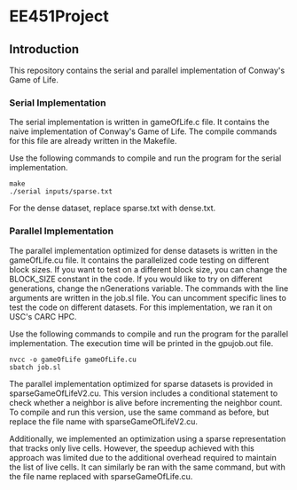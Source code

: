 # EE451Project

## Introduction

This repository contains the serial and parallel implementation of Conway's Game of Life.

### Serial Implementation

The serial implementation is written in gameOfLife.c file. It contains the naive implementation of Conway's Game of Life. The compile commands for this file are already written in the Makefile. 

Use the following commands to compile and run the program for the serial implementation.

```
make
./serial inputs/sparse.txt
```

For the dense dataset, replace sparse.txt with dense.txt.

### Parallel Implementation

The parallel implementation optimized for dense datasets is written in the gameOfLife.cu file. It contains the parallelized code testing on different block sizes. If you want to test on a different block size, you can change the BLOCK_SIZE constant in the code. If you would like to try on different generations, change the nGenerations variable. The commands with the line arguments are written in the job.sl file. You can uncomment specific lines to test the code on different datasets. For this implementation, we ran it on USC's CARC HPC.

Use the following commands to compile and run the program for the parallel implementation. The execution time will be printed in the gpujob.out file.

```
nvcc -o gameOfLife gameOfLife.cu
sbatch job.sl
```

The parallel implementation optimized for sparse datasets is provided in sparseGameOfLifeV2.cu. This version includes a conditional statement to check whether a neighbor is alive before incrementing the neighbor count. To compile and run this version, use the same command as before, but replace the file name with sparseGameOfLifeV2.cu.

Additionally, we implemented an optimization using a sparse representation that tracks only live cells. However, the speedup achieved with this approach was limited due to the additional overhead required to maintain the list of live cells. It can similarly be ran with the same command, but with the file name replaced with sparseGameOfLife.cu.

